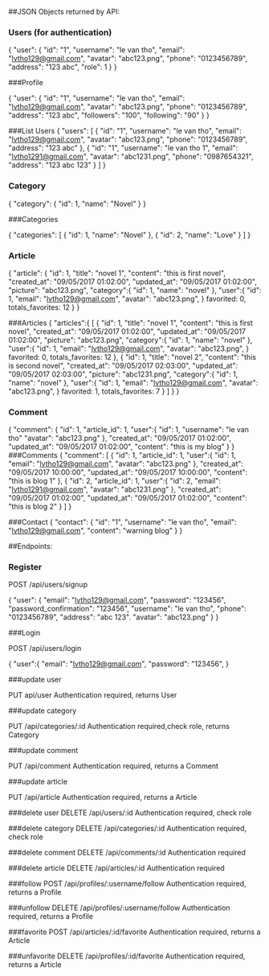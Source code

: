 ##JSON Objects returned by API:

### Users (for authentication)

  {
    "user": {
      "id": "1",
      "username": "le van tho",
      "email": "lvtho129@gmail.com",
      "avatar": "abc123.png",
      "phone": "0123456789",
      "address": "123 abc",
      "role": 1
    }
  }

###Profile

  {
    "user": {
      "id": "1",
      "username": "le van tho",
      "email": "lvtho129@gmail.com",
      "avatar": "abc123.png",
      "phone": "0123456789",
      "address": "123 abc",
      "followers": "100",
      "following": "90"
    }
}

###List Users
  {
    "users": [
      {
        "id": "1",
        "username": "le van tho",
        "email": "lvtho129@gmail.com",
        "avatar": "abc123.png",
        "phone": "0123456789",
        "address": "123 abc"
      },
    {
        "id": "1",
        "username": "le van tho 1",
        "email": "lvtho1291@gmail.com",
        "avatar": "abc1231.png",
        "phone": "0987654321",
        "address": "123 abc 123"
      }
    ]
  }

### Category
  {
    "category":
        {
          "id": 1,
          "name": "Novel"
        }
  }

###Categories

  {
    "categories":
      [
        {
          "id": 1,
          "name": "Novel"
        },
        {
          "id": 2,
          "name": "Love"
        }
      ]
  }

### Article
  {
    "article":
    {
      "id": 1,
      "title": "novel 1",
      "content": "this is first novel",
      "created_at": "09/05/2017 01:02:00",
      "updated_at": "09/05/2017 01:02:00",
      "picture": "abc123.png",
      "category":{
        "id": 1,
        "name": "novel"
      },
      "user":{
        "id": 1,
        "email": "lvtho129@gmail.com",
        "avatar": "abc123.png",
       }
       favorited: 0,
       totals_favorites: 12
    }
  }

###Articles
  {
    "articles":{
      [
        {
          "id": 1,
          "title": "novel 1",
          "content": "this is first novel",
          "created_at": "09/05/2017 01:02:00",
          "updated_at": "09/05/2017 01:02:00",
          "picture": "abc123.png",
          "category":{
            "id": 1,
            "name": "novel"
          },
          "user":{
            "id": 1,
            "email": "lvtho129@gmail.com",
            "avatar": "abc123.png",
           }
           favorited: 0,
           totals_favorites: 12
          },
          {
            "id": 1,
            "title": "novel 2",
            "content": "this is second novel",
            "created_at": "09/05/2017 02:03:00",
            "updated_at": "09/05/2017 02:03:00",
            "picture": "abc1231.png",
            "category":{
              "id": 1,
              "name": "novel"
            },
          "user":{
            "id": 1,
            "email": "lvtho129@gmail.com",
            "avatar": "abc123.png",
           }
           favorited: 1,
           totals_favorites: 7
       }
      ]
    }
  }

### Comment
  {
    "comment":
      {
        "id": 1,
        "article_id": 1,
        "user":{
          "id": 1,
          "username": "le van tho"
          "avatar": "abc123.png"
        },
        "created_at": "09/05/2017 01:02:00",
        "updated_at": "09/05/2017 01:02:00",
        "content": "this is my blog"
      }
  }
###Comments
  {
    "comment":
      [
        {
          "id": 1,
          "article_id": 1,
          "user":{
            "id": 1,
            "email": "lvtho129@gmail.com",
            "avatar": "abc123.png"
          },
          "created_at": "09/05/2017 10:00:00",
          "updated_at": "09/05/2017 10:00:00",
          "content": "this is blog 1"
        },
        {
          "id": 2,
          "article_id": 1,
          "user":{
            "id": 2,
            "email": "lvtho1291@gmail.com",
            "avatar": "abc1231.png"
          },
          "created_at": "09/05/2017 01:02:00",
          "updated_at": "09/05/2017 01:02:00",
          "content": "this is blog 2"
        }
      ]
  }

###Contact
{
    "contact": {
      "id": "1",
      "username": "le van tho",
      "email": "lvtho129@gmail.com",
      "content": "warning blog"
    }
}

##Endpoints:

### Register
POST /api/users/signup

{
  "user": {
      "email": "lvtho129@gmail.com",
      "password": "123456",
      "password_confirmation": "123456",
      "username": "le van tho",
      "phone": "0123456789",
      "address": "abc 123".
      "avatar": "abc123.png"
    }
}


###Login

POST /api/users/login

  {
    "user":{
      "email": "lvtho129@gmail.com",
      "password": "123456",
    }

###update user

PUT api/user
Authentication required, returns User

###update category

PUT /api/categories/:id
Authentication required,check role, returns Category

###update comment

PUT /api/comment
Authentication required, returns a Comment

###update article

PUT /api/article
Authentication required, returns a Article

###delete user
DELETE /api/users/:id
Authentication required, check role

###delete category
DELETE /api/categories/:id
Authentication required, check role

###delete comment
DELETE /api/comments/:id
Authentication required

###delete article
DELETE /api/articles/:id
Authentication required

###follow
POST /api/profiles/:username/follow
Authentication required, returns a Profile

###unfollow
DELETE /api/profiles/:username/follow
Authentication required, returns a Profile

###favorite
POST /api/articles/:id/favorite
Authentication required, returns a Article

###unfavorite
DELETE /api/profiles/:id/favorite
Authentication required, returns a Article
